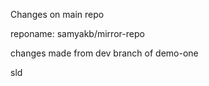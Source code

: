 Changes on main repo


reponame: samyakb/mirror-repo

changes made from dev branch of demo-one

sld
